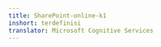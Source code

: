 ```yaml
---
title: SharePoint-online-k1
inshort: terdefinisi
translator: Microsoft Cognitive Services
---
```




